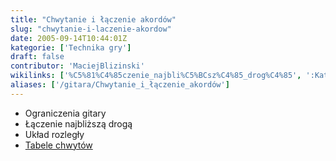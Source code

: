 ```yaml
---
title: "Chwytanie i łączenie akordów"
slug: "chwytanie-i-laczenie-akordow"
date: 2005-09-14T10:44:01Z
kategorie: ['Technika gry']
draft: false
contributor: 'MaciejBlizinski'
wikilinks: ['%C5%81%C4%85czenie_najbli%C5%BCsz%C4%85_drog%C4%85', ':Kategoria:Tabele_chwyt%C3%B3w', 'Ograniczenia_gitary', 'Uk%C5%82ad_rozleg%C5%82y']
aliases: ['/gitara/Chwytanie_i_łączenie_akordów']
---
```

  - Ograniczenia gitary<!-- link nie odnosił się do niczego: 'Chwytanie i łączenie akordów' ('content/Chwytanie_i_łączenie_akordów.md') links to 'Ograniczenia_gitary' ('content/Ograniczenia_gitary.md') and that does not exist -->
  - Łączenie najbliższą drogą<!-- link nie odnosił się do niczego: 'Chwytanie i łączenie akordów' ('content/Chwytanie_i_łączenie_akordów.md') links to 'Łączenie_najbliższą_drogą' ('content/Łączenie_najbliższą_drogą.md') and that does not exist -->
  - Układ rozległy<!-- link nie odnosił się do niczego: 'Chwytanie i łączenie akordów' ('content/Chwytanie_i_łączenie_akordów.md') links to 'Układ_rozległy' ('content/Układ_rozległy.md') and that does not exist -->
  - [Tabele chwytów](/kategorie/tabele-chwytow "Kategoria Tabele chwytów")

